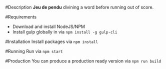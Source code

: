 #Description
**Jeu de pendu** divining a word before running out of score.

#Requirements
* Download and install NodeJS/NPM
* Install gulp globally in via `npm install -g gulp-cli`

#Installation
Install packages via `npm install`

#Running
Run via `npm start`

#Production
You can produce a production ready version via `npm run build`
